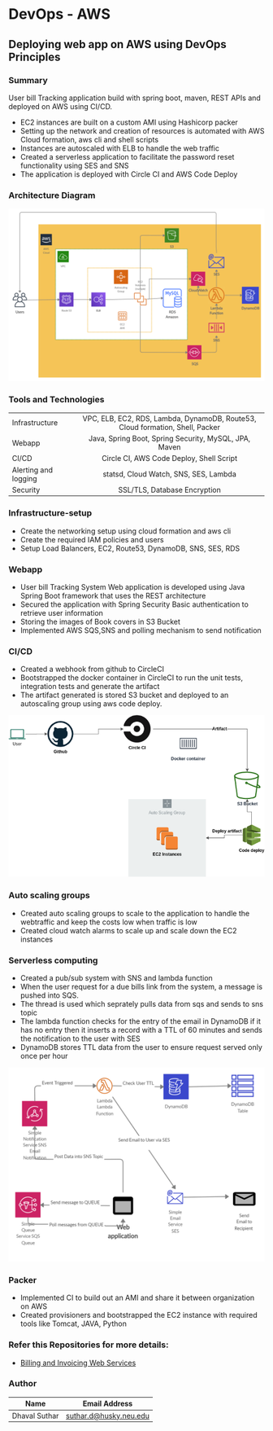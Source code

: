 # DevOps - AWS

## Deploying web app on AWS using DevOps Principles

### Summary

User bill Tracking application build with spring boot, maven, REST APIs and deployed on AWS using CI/CD.

* EC2 instances are built on a custom AMI using Hashicorp packer
* Setting up the network and creation of resources is automated with AWS Cloud formation, aws cli and shell scripts
* Instances are autoscaled with ELB to handle the web traffic
* Created a serverless application to facilitate the password reset functionality using SES and SNS
* The application is deployed with Circle CI and AWS Code Deploy

### Architecture Diagram
 
![alt text](./templates/AWS_Architecture.png)

### Tools and Technologies

|                      |               |   
| -------------        |:-------------:| 
| Infrastructure       | VPC, ELB, EC2, RDS, Lambda, DynamoDB, Route53, Cloud formation, Shell, Packer |
| Webapp               | 	Java, Spring Boot, Spring Security, MySQL,  JPA, Maven |  
| CI/CD                | Circle CI, AWS Code Deploy, Shell Script      |  
| Alerting and logging | statsd, Cloud Watch, SNS, SES, Lambda |
| Security             | SSL/TLS, Database Encryption      |


### Infrastructure-setup
* Create the networking setup using cloud formation and aws cli
* Create the required IAM policies and users
* Setup Load Balancers, EC2, Route53, DynamoDB, SNS, SES, RDS

### Webapp
* User bill Tracking System Web application is developed using Java Spring Boot framework that uses the REST architecture
* Secured the application with Spring Security Basic authentication to retrieve user information
* Storing the images of Book covers in S3 Bucket
* Implemented AWS SQS,SNS and polling mechanism to send notification

### CI/CD
* Created a webhook from github to CircleCI
* Bootstrapped the docker container in CircleCI to run the unit tests, integration tests and generate the artifact
* The artifact generated is stored S3 bucket and deployed to an autoscaling group using aws code deploy.

![alt text](./templates/ci-cd.png)

### Auto scaling groups
* Created auto scaling groups to scale to the application to handle the webtraffic and keep the costs low when traffic is low
* Created cloud watch alarms to scale up and scale down the EC2 instances

### Serverless computing
* Created a pub/sub system with SNS and lambda function
* When the user request for a due bills link from the system, a message is pushed into SQS.
* The thread is used which seprately pulls data from sqs and sends to sns topic
* The lambda function checks for the entry of the email in DynamoDB if it has no entry then it inserts a record with a TTL of 60 minutes and sends the notification to the user with SES
* DynamoDB stores TTL data from the user to ensure request served only once per hour

![alt text](./templates/Lambda.png)

### Packer
* Implemented CI to build out an AMI and share it between organization on AWS
* Created provisioners and bootstrapped the EC2 instance with required tools like Tomcat, JAVA, Python

### Refer this Repositories for more details:

* [Billing and Invoicing Web Services](https://github.com/suthardhaval24/webapp)


### Author

|  Name                   | Email Address               |   
| -------------        |:-------------:| 
| Dhaval Suthar       | suthar.d@husky.neu.edu |
